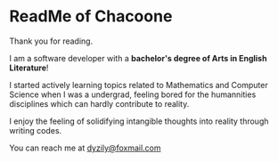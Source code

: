 # ReadMe of Chacoone


<!---
Chacoon3/Chacoon3 is a ✨ special ✨ repository because its `README.md` (this file) appears on your GitHub profile.
You can click the Preview link to take a look at your changes.
--->

Thank you for reading.

I am a software developer with a <b>bachelor's degree of Arts in English Literature</b>!

I started actively learning topics related to Mathematics and Computer Science when I was a undergrad, feeling bored for the humannities disciplines which can hardly contribute to reality. 

I enjoy the feeling of solidifying intangible thoughts into reality through writing codes.

You can reach me at dyzily@foxmail.com
